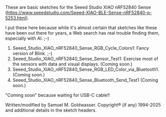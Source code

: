 These are basic sketches for the Seeed Studio XIAO nRF52840 Sense (https://www.seeedstudio.com/Seeed-XIAO-BLE-Sense-nRF52840-p-5253.html).

I put these here because while it's almost certain that sketches like these have been out there for years, a Web search has real trouble
finding them, especially with AI. ;-)

1. Seeed_Studio_XIAO_nRF52840_Sense_RGB_Cycle_Colors1: Fancy version of Blink. ;-)
2. Seeed_Studio_XIAO_nRF52840_Sense_Sensor_Test1: Exercise most of the sensors with data and visual displays. (Coming soon.)
3. Seeed_Studio_XIAO_nRF52840_Sense_RGB_LED_Color_via_Bluetooth1. (Coming soon.)
4. Seeed_Studio_XIAO_nRF52840_Sense_Bluetooth_Send_Test1 (Coming soon.)

"Coming soon" because waiting for USB-C cable!!

Written/modified by Samuel M. Goldwasser.  Copyright® (if any) 1994-2025 and additional details in the sketch headers.
